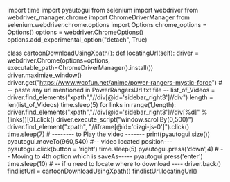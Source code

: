 import time
import pyautogui
from selenium import webdriver
from webdriver_manager.chrome import ChromeDriverManager
from selenium.webdriver.chrome.options import Options
chrome_options = Options()
options = webdriver.ChromeOptions()
options.add_experimental_option("detach", True)

class cartoonDownloadUsingXpath():
    def locatingUrl(self):
        driver = webdriver.Chrome(options=options, executable_path=ChromeDriverManager().install())
        driver.maximize_window()
        driver.get("https://www.wcofun.net/anime/power-rangers-mystic-force")  # -- paste any url mentioned in PowerRangersUrl.txt file --
        list_of_Videos = driver.find_elements("xpath","//div[@id='sidebar_right3']//div")
        length = len(list_of_Videos)
        time.sleep(5)
        for links in range(1,length):
             driver.find_elements("xpath","//div[@id='sidebar_right3']//div[%d]" %(links))[0].click()
             driver.execute_script("window.scrollBy(0,500)")
             driver.find_element("xpath", "//iframe[@id='cizgi-js-0']").click()
             time.sleep(7)                            # -------- to Play the video -------
             print(pyautogui.size())
             pyautogui.moveTo(960,540)
             #-- video located position---
             pyautogui.click(button = 'right')
             time.sleep(5)
             pyautogui.press('down',4)                # -- Moving to 4th option which is saveAs-----
             pyautogui.press('enter')
             time.sleep(10)                           # -- if u need to locate where to download ----
             driver.back()
findlistUrl = cartoonDownloadUsingXpath()
findlistUrl.locatingUrl()
